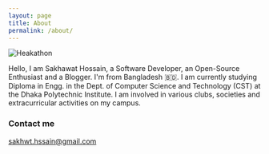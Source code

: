 ```yaml
---
layout: page
title: About
permalink: /about/
---
```

![Heakathon](https://raw.githubusercontent.com/sakhsain/sakhsain/main/hackathon.jpg)

Hello, I am Sakhawat Hossain, a Software Developer, an Open-Source Enthusiast and a Blogger. I'm from Bangladesh :bangladesh:. I am currently studying Diploma in Engg. in the Dept. of Computer Science and Technology (CST) at the Dhaka Polytechnic Institute. I am involved in various clubs, societies and extracurricular activities on my campus.

### Contact me

[sakhwt.hssain@gmail.com](mailto:sakhwt.hssain@gmail.com)

